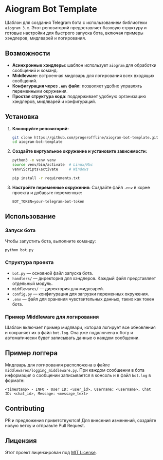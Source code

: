 # Aiogram Bot Template

Шаблон для создания Telegram бота с использованием библиотеки `aiogram 3.x`. Этот репозиторий предоставляет базовую структуру и готовые настройки для быстрого запуска бота, включая примеры хэндлеров, мидлварей и логирования.

## Возможности

- **Асинхронные хэндлеры**: шаблон использует `aiogram` для обработки сообщений и команд.
- **Middleware**: встроенная мидлварь для логирования всех входящих сообщений.
- **Конфигурация через `.env` файл**: позволяет удобно управлять переменными окружения.
- **Простая структура кода**: поддерживает удобную организацию хэндлеров, мидлварей и конфигураций.

## Установка

1. **Клонируйте репозиторий:**
   ```bash
   git clone https://github.com/progeroffline/aiogram-bot-template.git
   cd aiogram-bot-template
   ```

2. **Создайте виртуальное окружение и установите зависимости:**
   ```bash
   python3 -m venv venv
   source venv/bin/activate  # Linux/Mac
   venv\Scripts\activate     # Windows

   pip install -r requirements.txt
   ```

3. **Настройте переменные окружения:**
   Создайте файл `.env` в корне проекта и добавьте переменные:
   ```env
   BOT_TOKEN=your-telegram-bot-token
   ```

## Использование

### Запуск бота

Чтобы запустить бота, выполните команду:
```bash
python bot.py
```

### Структура проекта

- `bot.py` — основной файл запуска бота.
- `handlers/` — директория для хэндлеров. Каждый файл представляет отдельный модуль.
- `middlewares/` — директория для мидлварей.
- `config.py` — конфигурация для загрузки переменных окружения.
- `.env` — файл для хранения чувствительных данных, таких как токен бота.

### Пример Middleware для логирования

Шаблон включает пример мидлвари, которая логирует все обновления и сохраняет их в файл `bot.log`. Она уже подключена к боту и автоматически будет записывать данные о каждом сообщении.

## Пример логгера

Мидлварь для логирования расположена в файле `middlewares/logging_middleware.py`. При каждом сообщении в бота информация о сообщении записывается в консоль и в файл `bot.log` в формате:
```
<timestamp> - INFO - User ID: <user_id>, Username: <username>, Chat ID: <chat_id>, Message: <message_text>
```

## Contributing

PR и предложения приветствуются! Для внесения изменений, создайте новую ветку и отправьте Pull Request.

## Лицензия

Этот проект лицензирован под [MIT License](LICENSE).

